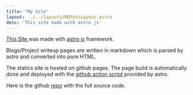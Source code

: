 ```yaml
---
title: "My Site"
layout: ../../layouts/MDPostLayout.astro
desc: 'This site made with astro js'
---
```


[This Site ](/) was made with [astro js](https://astro.build/) framework.

Blogs/Project writeup pages are written in markdown which is parsed by astro and converted into pure HTML.

The statics site is hosted on github pages. The page build is automatically done and deployed with the [github action script](https://docs.astro.build/en/guides/deploy/github/) provided by astro.

Here is the github [repo](https://github.com/govtx86/govtx86.github.io) with the full source code.